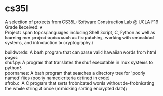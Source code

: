 # cs35l
A selection of projects from CS35L: Software Construction Lab @ UCLA F19\
Grade Received: A\
Projects span topics/languages including Shell Script, C, Python as well as learning non-project topics such as file patching, working with embedded systems, and introduction to cryptography.\

buildwords: A bash program that can parse valid hawaiian words from html pages\
shuf.py: A program that translates the shuf executable in linux systems to python3\
poornames: A bash program that searches a directory tree for 'poorly named' files (poorly named criteria defined in code)\
sfrob.c: A C program that sorts frobnicated words without de-frobnicating the whole string at once (mimicking sorting encrypted data)\



